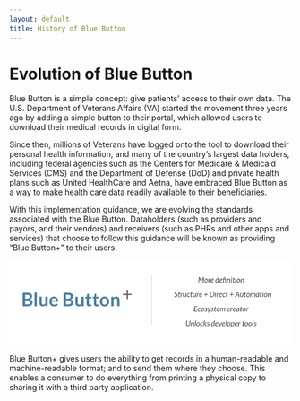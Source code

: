 ```yaml
---
layout: default
title: History of Blue Button
---
```


# Evolution of Blue Button

Blue Button is a simple concept: give patients’ access to their own data. The U.S. Department of Veterans Affairs (VA) started the movement three years ago by adding a simple button to their portal, which allowed users to download their medical records in digital form.

Since then, millions of Veterans have logged onto the tool to download their personal health information, and many of the country’s largest data holders, including federal agencies such as the Centers for Medicare & Medicaid Services (CMS) and the Department of Defense (DoD) and private health plans such as United HealthCare and Aetna, have embraced Blue Button as a way to make health care data readily available to their beneficiaries.

With this implementation guidance, we are evolving the standards associated with the Blue Button. Dataholders (such as providers and payors, and their vendors) and receivers (such as PHRs and other apps and services) that choose to follow this guidance will be known as providing “Blue Button+” to their users.

![Blue Button Plus](images/blue-button-plus-v2.png)


Blue Button+ gives users the ability to get records in a human-readable and machine-readable format; and to send them where they choose. This enables a consumer to do everything from printing a physical copy to sharing it with a third party application.
